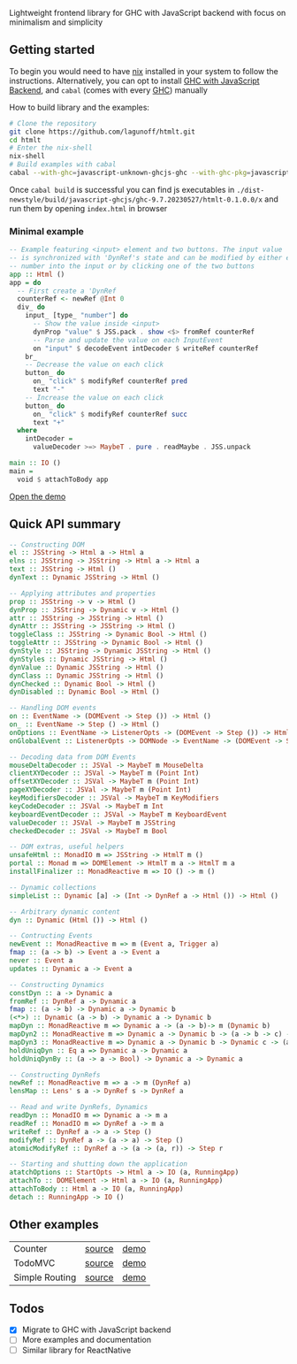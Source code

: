 
Lightweight frontend library for GHC with JavaScript backend with
focus on minimalism and simplicity

## Getting started

To begin you would need to have [nix](https://nixos.org/download.html)
installed in your system to follow the instructions. Alternatively,
you can opt to install [GHC with JavaScript
Backend](https://engineering.iog.io/2023-01-24-javascript-browser-tutorial/),
and `cabal` (comes with every [GHC](https://www.haskell.org/ghc/))
manually

How to build library and the examples:
```sh
# Clone the repository
git clone https://github.com/lagunoff/htmlt.git
cd htmlt
# Enter the nix-shell
nix-shell
# Build examples with cabal
cabal --with-ghc=javascript-unknown-ghcjs-ghc --with-ghc-pkg=javascript-unknown-ghcjs-ghc-pkg build -f examples
```
Once `cabal build` is successful you can find js executables in
`./dist-newstyle/build/javascript-ghcjs/ghc-9.7.20230527/htmlt-0.1.0.0/x` and run them by opening `index.html` in browser

### Minimal example

```haskell
-- Example featuring <input> element and two buttons. The input value
-- is synchronized with 'DynRef's state and can be modified by either entering a
-- number into the input or by clicking one of the two buttons
app :: Html ()
app = do
  -- First create a 'DynRef
  counterRef <- newRef @Int 0
  div_ do
    input_ [type_ "number"] do
      -- Show the value inside <input>
      dynProp "value" $ JSS.pack . show <$> fromRef counterRef
      -- Parse and update the value on each InputEvent
      on "input" $ decodeEvent intDecoder $ writeRef counterRef
    br_
    -- Decrease the value on each click
    button_ do
      on_ "click" $ modifyRef counterRef pred
      text "-"
    -- Increase the value on each click
    button_ do
      on_ "click" $ modifyRef counterRef succ
      text "+"
  where
    intDecoder =
      valueDecoder >=> MaybeT . pure . readMaybe . JSS.unpack

main :: IO ()
main =
  void $ attachToBody app

```
[Open the demo](https://lagunoff.github.io/htmlt-counter/)

## Quick API summary

```hs
-- Constructing DOM
el :: JSString -> Html a -> Html a
elns :: JSString -> JSString -> Html a -> Html a
text :: JSString -> Html ()
dynText :: Dynamic JSString -> Html ()

-- Applying attributes and properties
prop :: JSString -> v -> Html ()
dynProp :: JSString -> Dynamic v -> Html ()
attr :: JSString -> JSString -> Html ()
dynAttr :: JSString -> JSString -> Html ()
toggleClass :: JSString -> Dynamic Bool -> Html ()
toggleAttr :: JSString -> Dynamic Bool -> Html ()
dynStyle :: JSString -> Dynamic JSString -> Html ()
dynStyles :: Dynamic JSString -> Html ()
dynValue :: Dynamic JSString -> Html ()
dynClass :: Dynamic JSString -> Html ()
dynChecked :: Dynamic Bool -> Html ()
dynDisabled :: Dynamic Bool -> Html ()

-- Handling DOM events
on :: EventName -> (DOMEvent -> Step ()) -> Html ()
on_ :: EventName -> Step () -> Html ()
onOptions :: EventName -> ListenerOpts -> (DOMEvent -> Step ()) -> Html ()
onGlobalEvent :: ListenerOpts -> DOMNode -> EventName -> (DOMEvent -> Step ()) -> Html ()

-- Decoding data from DOM Events
mouseDeltaDecoder :: JSVal -> MaybeT m MouseDelta
clientXYDecoder :: JSVal -> MaybeT m (Point Int)
offsetXYDecoder :: JSVal -> MaybeT m (Point Int)
pageXYDecoder :: JSVal -> MaybeT m (Point Int)
keyModifiersDecoder :: JSVal -> MaybeT m KeyModifiers
keyCodeDecoder :: JSVal -> MaybeT m Int
keyboardEventDecoder :: JSVal -> MaybeT m KeyboardEvent
valueDecoder :: JSVal -> MaybeT m JSString
checkedDecoder :: JSVal -> MaybeT m Bool

-- DOM extras, useful helpers
unsafeHtml :: MonadIO m => JSString -> HtmlT m ()
portal :: Monad m => DOMElement -> HtmlT m a -> HtmlT m a
installFinalizer :: MonadReactive m => IO () -> m ()

-- Dynamic collections
simpleList :: Dynamic [a] -> (Int -> DynRef a -> Html ()) -> Html ()

-- Arbitrary dynamic content
dyn :: Dynamic (Html ()) -> Html ()

-- Contructing Events
newEvent :: MonadReactive m => m (Event a, Trigger a)
fmap :: (a -> b) -> Event a -> Event a
never :: Event a
updates :: Dynamic a -> Event a

-- Constructing Dynamics
constDyn :: a -> Dynamic a
fromRef :: DynRef a -> Dynamic a
fmap :: (a -> b) -> Dynamic a -> Dynamic b
(<*>) :: Dynamic (a -> b) -> Dynamic a -> Dynamic b
mapDyn :: MonadReactive m => Dynamic a -> (a -> b)-> m (Dynamic b)
mapDyn2 :: MonadReactive m => Dynamic a -> Dynamic b -> (a -> b -> c) -> m (Dynamic c)
mapDyn3 :: MonadReactive m => Dynamic a -> Dynamic b -> Dynamic c -> (a -> b -> c -> d) -> m (Dynamic d)
holdUniqDyn :: Eq a => Dynamic a -> Dynamic a
holdUniqDynBy :: (a -> a -> Bool) -> Dynamic a -> Dynamic a

-- Constructing DynRefs
newRef :: MonadReactive m => a -> m (DynRef a)
lensMap :: Lens' s a -> DynRef s -> DynRef a

-- Read and write DynRefs, Dynamics
readDyn :: MonadIO m => Dynamic a -> m a
readRef :: MonadIO m => DynRef a -> m a
writeRef :: DynRef a -> a -> Step ()
modifyRef :: DynRef a -> (a -> a) -> Step ()
atomicModifyRef :: DynRef a -> (a -> (a, r)) -> Step r

-- Starting and shutting down the application
atatchOptions :: StartOpts -> Html a -> IO (a, RunningApp)
attachTo :: DOMElement -> Html a -> IO (a, RunningApp)
attachToBody :: Html a -> IO (a, RunningApp)
detach :: RunningApp -> IO ()
```

## Other examples

<table>
  <tbody>
    <tr>
      <td>Counter</td>
      <td><a href=./examples/counter/counter.hs target=_blank>source</a></td>
      <td><a href=https://lagunoff.github.io/htmlt-counter/ target=_blank>demo<a></td>
    </tr>
    <tr>
      <td>TodoMVC</td>
      <td><a href=./examples/todomvc/todomvc.hs target=_blank>source</a></td>
      <td><a href=https://lagunoff.github.io/htmlt-todomvc/ target=_blank>demo<a></td>
    </tr>
    <tr>
      <td>Simple Routing</td>
      <td><a href=./examples/simple-routing/simple-routing.hs target=_blank>source</a></td>
      <td><a href=https://lagunoff.github.io/htmlt-simple-routing/ target=_blank>demo<a></td>
    </tr>
  </tbody>
</table>

## Todos
 - [x] Migrate to GHC with JavaScript backend
 - [ ] More examples and documentation
 - [ ] Similar library for ReactNative
